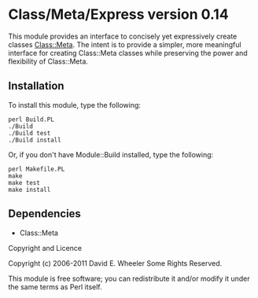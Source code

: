 Class/Meta/Express version 0.14
===============================

This module provides an interface to concisely yet expressively create classes
[Class::Meta](http://search.cpan.org/perldoc?Class::Meta). The intent is to
provide a simpler, more meaningful interface for creating Class::Meta classes
while preserving the power and flexibility of Class::Meta.

Installation
------------

To install this module, type the following:

    perl Build.PL
    ./Build
    ./Build test
    ./Build install

Or, if you don't have Module::Build installed, type the following:

    perl Makefile.PL
    make
    make test
    make install

Dependencies
------------

* Class::Meta

Copyright and Licence

Copyright (c) 2006-2011 David E. Wheeler Some Rights Reserved.

This module is free software; you can redistribute it and/or modify it under
the same terms as Perl itself.
